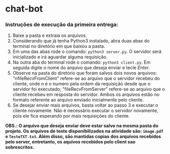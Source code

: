 # chat-bot
### Instruções de execução da primeira entrega:
1. Baixe a pasta e extraia os arquivos.
2. Considerando que já tenha Python3 instalado, abra duas abas do terminal no diretório em que baixou a pasta.
3. Em uma das abas rode o comando: `python3 server.py`. O servidor será inicializado e irá aguardar alguma requisição.
4. Na outra aba do terminal rode o comando: `python3 client.py`. Em seguida digite o nome do arquivo que deseja enviar e tecle *Enter*.
5. Observe na pasta do diretório que foram salvos dois novos arquivos: 
          "nfileRecvFromClient" refere-se ao arquivo que o servidor recebeu do cliente, onde *n* é o numero pela ordem da requisição desde que o servidor foi executado;
          "fileRecvFromServer" refere-se ao arquivo que o cliente recebeu em resposta do servidor.
   Ambos os arquivos estão no formato referente ao arquivo enviado inicialmente pelo cliente.
6. Se desejar enviar mais arquivos, basta voltar ao passo 3 e executar o cliente novamente. Não é necessário executar o servidor novamente, pois ele fica esperando por mais requisições do cliente.

**OBS.: O arquivo que deseja enviar deve estar salvo na mesma pasta do projeto. Os arquivos de teste disponibilizados na atividade são: `image.pdf` e `TesteTXT.txt`. Além disso, são mantidas copias dos arquivos recebidos pelo server, entretanto, os aquivos recebidos pelo client sao sobrescritos.**
